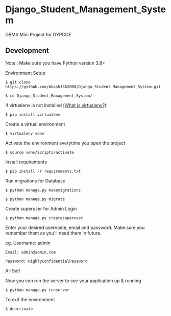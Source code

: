 # Django_Student_Management_System

DBMS Mini Project for DYPCOE

## Development
Note : Make sure you have Python version 3.8+

Environment Setup

`$ git clone https://github.com/Akash1362000/Django_Student_Management_System.git`

`$ cd Django_Student_Management_System/`

If virtualenv is not installed [(What is virtualenv?)](https://www.youtube.com/watch?v=N5vscPTWKOk&t=313s):

`$ pip install virtualenv`

Create a virtual environment

`$ virtualenv venv`

Activate the environment everytime you open the project

`$ source venv/Scripts/activate`

Install requirements

`$ pip install -r requirements.txt`

Run migrations for Database

`$ python manage.py makemigrations`

`$ python manage.py migrate`

Create superuser for Admin Login

`$ python manage.py createsuperuser`

Enter your desired username, email and password. Make sure you remember them as you'll need them in future.

eg. 
    Username: admin

    Email: admin@admin.com
    
    Password: HighlyConfidentialPassword

All Set!

Now you can run the server to see your application up & running

`$ python manage.py runserver`

To exit the environment

`$ deactivate`


